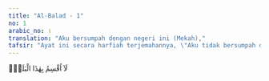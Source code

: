 ```yaml
---
title: "Al-Balad - 1"
no: 1
arabic_no: ١
translation: "Aku bersumpah dengan negeri ini (Mekah),"
tafsir: "Ayat ini secara harfiah terjemahannya, \"Aku tidak bersumpah dengan negeri ini.\" Kata \"tidak\" (lA) dalam ayat itu berfungsi menguatkan, karena itu maksudnya, \"Aku benar-benar bersumpah dengan negeri ini.\" Atau ayat itu dibaca, \"Tidak! Aku bersumpah dengan negeri ini,\" yang juga bermakna menekankan. \n\nAllah bersumpah dengan kota Mekah, tempat di mana terdapat Ka'bah yang dituju oleh manusia dari segala penjuru semenjak didirikan oleh Nabi Ibrahim sampai sekarang untuk melaksanakan ibadah haji. Di samping itu, kota ini juga menjadi pusat perdagangan semenjak lama sekali. Karena didatangi setiap tahun dari segenap penjuru itu, maka kota itu dinamai juga Ummul-Qura (Induk Negeri-negeri). Kota itu makmur sekalipun sekelilingnya padang pasir."
---
```

لَآ اُقْسِمُ بِهٰذَا الْبَلَدِۙ